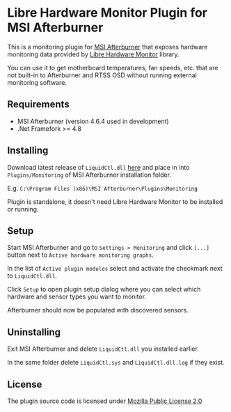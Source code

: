# Libre Hardware Monitor Plugin for MSI Afterburner

This is a monitoring plugin for [MSI Afterburner](https://www.msi.com/Landing/afterburner) that exposes hardware monitoring data provided by [Libre Hardware Monitor](https://github.com/LiquidCtl/LiquidCtl) library.

You can use it to get motherboard temperatures, fan speeds, etc. that are not built-in to Afterburner and RTSS OSD without running external monitoring software.

## Requirements

* MSI Afterburner (version 4.6.4 used in development)
* .Net Framefork >= 4.8

## Installing

Download latest release of `LiquidCtl.dll` [here](https://github.com/ts-korhonen/LiquidCtlAfterburnerPlugin/releases) and place in into `Plugins/Monitoring` of MSI Afterburner installation folder.

E.g. `C:\Program Files (x86)\MSI Afterburner\Plugins\Monitoring`

Plugin is standalone, it doesn't need Libre Hardware Monitor to be installed or running.

## Setup

Start MSI Afterburner and go to `Settings > Monitoring` and click `[...]` button next to `Active hardware monitoring graphs`.

In the list of `Active plugin modules` select and activate the checkmark next to `LiquidCtl.dll`.

Click `Setup` to open plugin setup dialog where you can select which hardware and sensor types you want to monitor.

Afterburner should now be populated with discovered sensors.

## Uninstalling

Exit MSI Afterburner and delete `LiquidCtl.dll` you installed earlier.

In the same folder delete `LiquidCtl.sys` and `LiquidCtl.dll.log` if they exist.

## License

The plugin source code is licensed under [Mozilla Public License 2.0](https://mozilla.org/MPL/2.0/)
